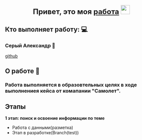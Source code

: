 <h1 align="center"><summary style="font-size: 24px;">Привет, это моя <a href="https://github.com/Sr123Saha/4_intensiv_4" target="_blank">работа</a> 
<img src="https://github.com/blackcater/blackcater/raw/main/images/Hi.gif" height="30"/></summary></h1>


## Кто выполняет работу: 💻

### Серый Александр 🐧 
[github](https://github.com/Sr123Saha)



## О работе 🐛
### Работа выполняется в образовтельных целях в ходе выполнениея кейса от комапании "Самолет".

## Этапы 

**1 этап: поиск и освоение информации по теме**
  - Работа с данными(разметка)
  - Этап в разработке(Branch(test))
